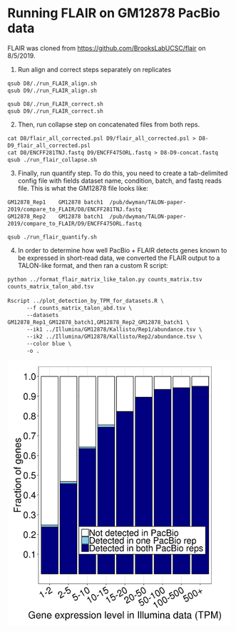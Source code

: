 # Running FLAIR on GM12878 PacBio data

FLAIR was cloned from https://github.com/BrooksLabUCSC/flair on 8/5/2019.

1. Run align and correct steps separately on replicates
```
qsub D8/./run_FLAIR_align.sh
qsub D9/./run_FLAIR_align.sh
```
```
qsub D8/./run_FLAIR_correct.sh
qsub D9/./run_FLAIR_correct.sh
```
2. Then, run collapse step on concatenated files from both reps.
```
cat D8/flair_all_corrected.psl D9/flair_all_corrected.psl > D8-D9_flair_all_corrected.psl
cat D8/ENCFF281TNJ.fastq D9/ENCFF475ORL.fastq > D8-D9-concat.fastq
qsub ./run_flair_collapse.sh
```
3. Finally, run quantify step. To do this, you need to create a tab-delimited config file with fields dataset name, condition, batch, and fastq reads file. This is what the GM12878 file looks like:
```
GM12878_Rep1	GM12878	batch1	/pub/dwyman/TALON-paper-2019/compare_to_FLAIR/D8/ENCFF281TNJ.fastq
GM12878_Rep2	GM12878	batch1	/pub/dwyman/TALON-paper-2019/compare_to_FLAIR/D9/ENCFF475ORL.fastq
```
```
qsub ./run_flair_quantify.sh
```

4. In order to determine how well PacBio + FLAIR detects genes known to be expressed in short-read data, we converted the FLAIR output to a TALON-like format, and then ran a custom R script:
```
python ../format_flair_matrix_like_talon.py counts_matrix.tsv counts_matrix_talon_abd.tsv

Rscript ../plot_detection_by_TPM_for_datasets.R \
      --f counts_matrix_talon_abd.tsv \
      --datasets GM12878_Rep1_GM12878_batch1,GM12878_Rep2_GM12878_batch1 \
      --ik1 ../Illumina/GM12878/Kallisto/Rep1/abundance.tsv \
      --ik2 ../Illumina/GM12878/Kallisto/Rep2/abundance.tsv \
      --color blue \
      -o .
```
<img align="left" width="500" src="FLAIR/gene_detection_by_TPM.png">
